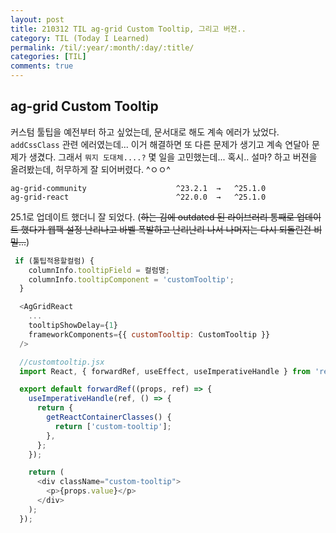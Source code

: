 ```yaml
---
layout: post
title: 210312 TIL ag-grid Custom Tooltip, 그리고 버젼.. 
category: TIL (Today I Learned)
permalink: /til/:year/:month/:day/:title/
categories: [TIL]
comments: true
---
```


## ag-grid Custom Tooltip

커스텀 툴팁을 예전부터 하고 싶었는데, 문서대로 해도 계속 에러가 났었다.
`addCssClass` 관련 에러였는데... 이거 해결하면 또 다른 문제가 생기고 계속 연달아 문제가 생겼다. 
그래서 `뭐지 도대체....?` 몇 일을 고민했는데... 혹시.. 설마? 하고 버젼을 올려봤는데, 허무하게 잘 되어버렸다. ^ㅇㅇ^ 

```
ag-grid-community                    ^23.2.1  →   ^25.1.0     
ag-grid-react                        ^22.0.0  →   ^25.1.0     
```

25.1로 업데이트 했더니 잘 되었다.
(~~하는 김에 outdated 된 라이브러리 통째로 업데이트 했다가 웹팩 설정 난리나고 바벨 폭발하고 난리난리 나서 나머지는 다시 되돌린건 비밀...~~)


```js
 if (툴팁적용할컬럼) {
    columnInfo.tooltipField = 컬럼명;
    columnInfo.tooltipComponent = 'customTooltip';
  }

  <AgGridReact
    ...
    tooltipShowDelay={1}
    frameworkComponents={{ customTooltip: CustomTooltip }}
  />

  //customtooltip.jsx
  import React, { forwardRef, useEffect, useImperativeHandle } from 'react';

  export default forwardRef((props, ref) => {
    useImperativeHandle(ref, () => {
      return {
        getReactContainerClasses() {
          return ['custom-tooltip'];
        },
      };
    });

    return (
      <div className="custom-tooltip">
        <p>{props.value}</p>
      </div>
    );
  });

```
